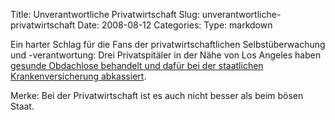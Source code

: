 Title: Unverantwortliche Privatwirtschaft
Slug: unverantwortliche-privatwirtschaft
Date: 2008-08-12
Categories:
Type: markdown

Ein harter Schlag für die Fans der privatwirtschaftlichen Selbstüberwachung und -verantwortung: Drei Privatspitäler in der Nähe von Los Angeles haben [gesunde Obdachlose behandelt und dafür bei der staatlichen Krankenversicherung abkassiert](http://tagesanzeiger.ch/ausland/amerika/story/28937601).

Merke: Bei der Privatwirtschaft ist es auch nicht besser als beim bösen Staat.
